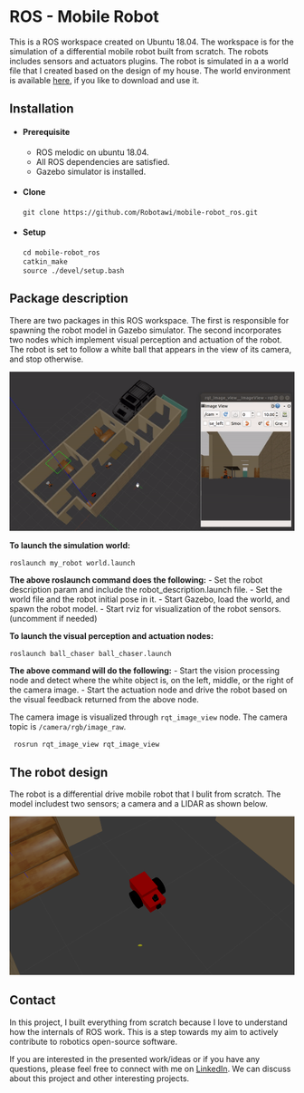 # ROS - Mobile Robot
This is a ROS workspace created on Ubuntu 18.04. The workspace is for the simulation of a differential mobile robot built from scratch. The robots includes sensors and actuators plugins. The robot is simulated in a a world file that I created based on the design of my house. The world environment is available [here](https://github.com/Robotawi/gazebo_world), if you like to download and use it.

## Installation

- #### Prerequisite
    - ROS melodic on ubuntu 18.04.
    - All ROS dependencies are satisfied.
    - Gazebo simulator is installed.

- #### Clone

    ```
    git clone https://github.com/Robotawi/mobile-robot_ros.git
    ```

- #### Setup
    ```
    cd mobile-robot_ros
    catkin_make
    source ./devel/setup.bash
    ```
## Package description
There are two packages in this ROS workspace. The first is responsible for spawning the robot model in Gazebo simulator. The second incorporates two nodes which implement visual perception and actuation of the robot. The robot is set to follow a white ball that appears in the view of its camera, and stop otherwise. 

![](./pkg_images/mobile_robot15.gif)

**To launch the simulation world:**
```
roslaunch my_robot world.launch
```

**The above roslaunch command does the following:**
    - Set the robot description param and include the robot_description.launch file.
    - Set the world file and the robot initial pose in it.
    - Start Gazebo, load the world, and spawn the robot model.
    - Start rviz for visualization of the robot sensors. (uncomment if needed)
  
**To launch the visual perception and actuation nodes:**
```
roslaunch ball_chaser ball_chaser.launch
```
**The above command will do the following:**
    - Start the vision processing node and detect where the white object is, on the left, middle, or the right of the camera image.
    - Start the actuation node and drive the robot based on the visual feedback returned from the above node.

 The camera image is visualized through `rqt_image_view` node. The camera topic is `/camera/rgb/image_raw`.
```
 rosrun rqt_image_view rqt_image_view 
```




## The robot design

The robot is a differential drive mobile robot that I bulit from scratch. The model includest two sensors; a camera and a LIDAR as shown below.

![](./pkg_images/rbt_model.png)


## Contact
In this project, I built everything from scratch because I love to understand how the internals of ROS work. This is a step towards my aim to actively contribute to robotics open-source software.

If you are interested in the presented work/ideas or if you have any questions, please feel free to connect with me on [LinkedIn](https://www.linkedin.com/in/mohraess). We can discuss about this project and other interesting projects.
